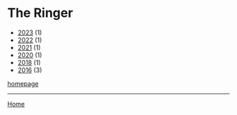 # The Ringer

  * [2023](./the-ringer-2023.md) (1)
  * [2022](./the-ringer-2022.md) (1)
  * [2021](./the-ringer-2021.md) (1)
  * [2020](./the-ringer-2020.md) (1)
  * [2018](./the-ringer-2018.md) (1)
  * [2016](./the-ringer-2016.md) (3)

[homepage](https://www.theringer.com/)

----

[Home](../index.md)
